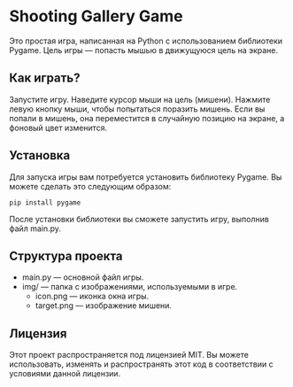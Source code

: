 # Shooting Gallery Game
Это простая игра, написанная на Python с использованием библиотеки Pygame. Цель игры — попасть мышью в движущуюся цель на экране.

## Как играть?
Запустите игру.
Наведите курсор мыши на цель (мишени).
Нажмите левую кнопку мыши, чтобы попытаться поразить мишень.
Если вы попали в мишень, она переместится в случайную позицию на экране, а фоновый цвет изменится.
## Установка
Для запуска игры вам потребуется установить библиотеку Pygame. Вы можете сделать это следующим образом:

````
pip install pygame
````
После установки библиотеки вы сможете запустить игру, выполнив файл main.py.

## Структура проекта
- main.py — основной файл игры.
- img/ — папка с изображениями, используемыми в игре.
  - icon.png — иконка окна игры.
  - target.png — изображение мишени.
## Лицензия
Этот проект распространяется под лицензией MIT. Вы можете использовать, изменять и распространять этот код в соответствии с условиями данной лицензии.
